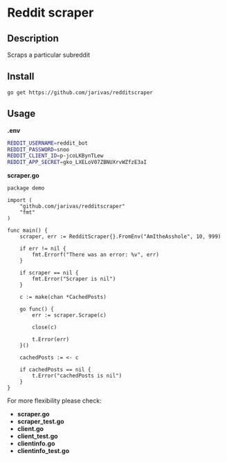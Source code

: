 # Reddit scraper
## Description
Scraps a particular subreddit

## Install
```go get https://github.com/jarivas/redditscraper```

## Usage
**.env**
```bash
REDDIT_USERNAME=reddit_bot
REDDIT_PASSWORD=snoo
REDDIT_CLIENT_ID=p-jcoLKBynTLew
REDDIT_APP_SECRET=gko_LXELoV07ZBNUXrvWZfzE3aI
```
**scraper.go**
```golang
package demo

import (
	"github.com/jarivas/redditscraper"
    "fmt"
)

func main() {
    scraper, err := RedditScraper{}.FromEnv("AmItheAsshole", 10, 999)

    if err != nil {
        fmt.Errorf("There was an error: %v", err)
    }

    if scraper == nil {
        fmt.Error("Scraper is nil")
    }

    c := make(chan *CachedPosts)

    go func() {
        err := scraper.Scrape(c)

        close(c)

        t.Error(err)
    }()

    cachedPosts := <- c

    if cachedPosts == nil {
        t.Error("cachedPosts is nil")
    }
}
```

For more flexibility please check:
- **scraper.go**
- **scraper_test.go**
- **client.go**
- **client_test.go**
- **clientinfo.go**
- **clientinfo_test.go**